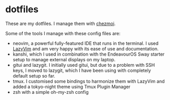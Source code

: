 # dotfiles

These are my dotfiles. I manage them with [chezmoi](https://www.chezmoi.io/).

Some of the tools I manage with these config files are:
- neovim, a powerful fully-featured IDE that runs in the terminal. I used [LazyVim](http://www.lazyvim.org/) and am very happy with its ease of use and documentation.
- kanshi, which I used in combination with the EndeavourOS Sway starter setup to manage external displays on my laptop.
- gitui and lazygit. I initially used gitui, but due to a problem with SSH keys, I moved to lazygit, which I have been using with completely default setup so far.
- tmux. I customised some bindings to harmonize them with LazyVim and added a tokyo-night theme using Tmux Plugin Manager
- zsh with a simple oh-my-zsh config
